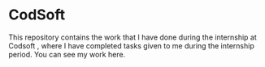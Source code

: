 # CodSoft
This repository contains the work that I have done during the internship at Codsoft , where I have completed tasks given to me during the internship period. You can see my work here.

